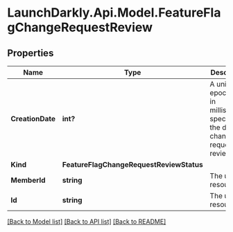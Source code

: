 # LaunchDarkly.Api.Model.FeatureFlagChangeRequestReview
## Properties

Name | Type | Description | Notes
------------ | ------------- | ------------- | -------------
**CreationDate** | **int?** | A unix epoch time in milliseconds specifying the date the change request was reviewed | [optional] 
**Kind** | **FeatureFlagChangeRequestReviewStatus** |  | [optional] 
**MemberId** | **string** | The unique resource id. | [optional] 
**Id** | **string** | The unique resource id. | [optional] 

[[Back to Model list]](../README.md#documentation-for-models) [[Back to API list]](../README.md#documentation-for-api-endpoints) [[Back to README]](../README.md)

